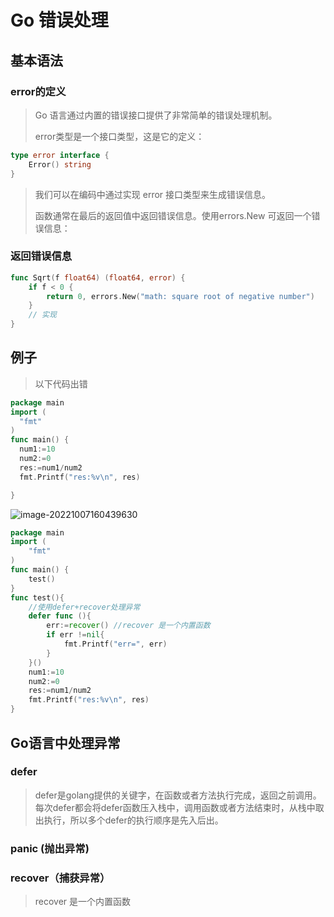 # Go 错误处理

## 基本语法

### error的定义

> Go 语言通过内置的错误接口提供了非常简单的错误处理机制。
>
> error类型是一个接口类型，这是它的定义：

```go
type error interface {
    Error() string
}
```

> 我们可以在编码中通过实现 error 接口类型来生成错误信息。
>
> 函数通常在最后的返回值中返回错误信息。使用errors.New 可返回一个错误信息：

### 返回错误信息

```go
func Sqrt(f float64) (float64, error) {
    if f < 0 {
        return 0, errors.New("math: square root of negative number")
    }
    // 实现
}
```

## 例子

> 以下代码出错

```go
package main
import (
  "fmt"
)
func main() {
  num1:=10
  num2:=0
  res:=num1/num2
  fmt.Printf("res:%v\n", res)

}
```

![image-20221007160439630](E:\Typora\data\img\image-20221007160439630.png)

```go
package main
import (
	"fmt"
)
func main() {
	test()
}
func test(){
	//使用defer+recover处理异常
	defer func (){
		err:=recover() //recover 是一个内置函数
		if err !=nil{
			fmt.Printf("err=", err)
		}
	}()
	num1:=10
	num2:=0
	res:=num1/num2
	fmt.Printf("res:%v\n", res)
}
```



## Go语言中处理异常

### defer

> defer是golang提供的关键字，在函数或者方法执行完成，返回之前调用。
> 每次defer都会将defer函数压入栈中，调用函数或者方法结束时，从栈中取出执行，所以多个defer的执行顺序是先入后出。

### panic (抛出异常)







### recover（捕获异常）

> recover 是一个内置函数